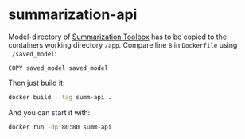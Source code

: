 # summarization-api

Model-directory of [Summarization Toolbox](https://github.com/tbrodbeck/summarization-toolbox) has to be copied to the containers working directory `/app`. Compare line `8` in `Dockerfile` using `./saved_model`: 
```docker
COPY saved_model saved_model
```

Then just build it:
```sh
docker build --tag summ-api .
```

And you can start it with:
```sh
docker run -dp 80:80 summ-api
```

